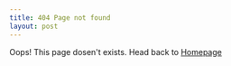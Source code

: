 ```yaml
---
title: 404 Page not found
layout: post
---
```


Oops! This page dosen't exists. Head back to [Homepage]({{site.baseurl}})
